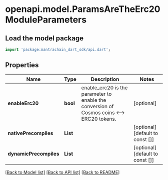 # openapi.model.ParamsAreTheErc20ModuleParameters

## Load the model package
```dart
import 'package:mantrachain_dart_sdk/api.dart';
```

## Properties
Name | Type | Description | Notes
------------ | ------------- | ------------- | -------------
**enableErc20** | **bool** | enable_erc20 is the parameter to enable the conversion of Cosmos coins <--> ERC20 tokens. | [optional] 
**nativePrecompiles** | **List<String>** |  | [optional] [default to const []]
**dynamicPrecompiles** | **List<String>** |  | [optional] [default to const []]

[[Back to Model list]](../README.md#documentation-for-models) [[Back to API list]](../README.md#documentation-for-api-endpoints) [[Back to README]](../README.md)



